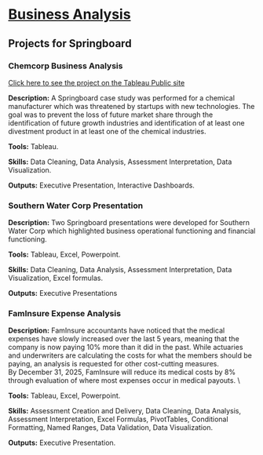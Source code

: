 # <ins> Business Analysis </ins>


## Projects for Springboard

### Chemcorp Business Analysis 
[Click here to see the project on the Tableau Public site](https://public.tableau.com/app/profile/eve.coker/viz/Chemcorpproject_17393777176150/Story1?publish=yes) 

**Description:** A Springboard case study was performed for a chemical manufacturer which was threatened by startups with new technologies. The goal was to prevent the loss of future market share through the identification of future growth industries and identification of at least one divestment product in at least one of the chemical industries. 

**Tools:** Tableau.

**Skills:** Data Cleaning, Data Analysis, Assessment Interpretation, Data Visualization.  

**Outputs:** Executive Presentation, Interactive Dashboards. 


### Southern Water Corp Presentation 

**Description:** Two Springboard presentations were developed for Southern Water Corp which highlighted business operational functioning and financial functioning. 

**Tools:** Tableau, Excel, Powerpoint.

**Skills:** Data Cleaning, Data Analysis, Assessment Interpretation, Data Visualization, Excel formulas.  

**Outputs:** Executive Presentations


### FamInsure Expense Analysis
**Description:** FamInsure accountants have noticed that the medical expenses have slowly increased over the last 5 years, meaning that the company is now paying 10% more than it did in the past. 
While actuaries and underwriters are calculating the costs for what the members should be paying, an analysis is requested for other cost-cutting measures. \
By December 31, 2025, FamInsure will reduce its medical costs by 8% through evaluation of where most expenses occur in medical payouts. \

**Tools:** Tableau, Excel, Powerpoint.

**Skills:** Assessment Creation and Delivery, Data Cleaning, Data Analysis, Assessment Interpretation, Excel Formulas, PivotTables, Conditional Formatting, Named Ranges, Data Validation, Data Visualization.  

**Outputs:** Executive Presentation. 
 
